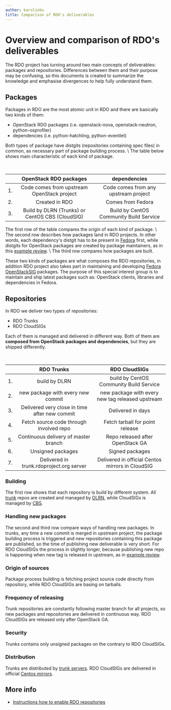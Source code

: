 ```yaml
---
author: karolinku
title: Comparison of RDO's deliverables
---
```


# Overview and comparison of RDO's deliverables

The RDO project has turning around two main concepts of deliverables: packages and repositories. Differences between them and their purpose may be confusing, so this documents is created to summarize the knowledge and emphasise divergences to help fully understand them.

## Packages

Packages in RDO are the most atomic unit in RDO and there are basically two kinds of them:
* OpenStack RDO packages (i.e. openstack-nova, openstack-neutron, python-osprofiler)
* dependencies (i.e. python-hatchling, python-eventlet)

Both types of package have distgits (repositories containing spec files) in common, as necessary part of package building process. \\
The table below shows main characteristic of each kind of package.

&nbsp;
&nbsp;

|| OpenStack RDO packages | dependencies |
| :---: | :---: | :---: |
|1.| Code comes from upstream OpenStack project | Code comes from any upstream project |
|2.| Created in RDO | Comes from Fedora |
|3.| Build by DLRN (Trunks) or CentOS CBS (CloudSIG) | Build by CentOS Community Build Service |

The first row of the table compares the origin of each kind of package. \\
The second row describes how packages land in RDO projects. In other words, each dependency's distgit has to be present in [Fedora](https://src.fedoraproject.org/) first, while distgits for OpenStack packages are created by package maintainers, as in this [example review](https://review.rdoproject.org/r/c/openstack/whitebox-neutron-tempest-plugin-distgit/+/45917). \\
The third row compares how packages are built.

These two kinds of packages are what composes the RDO repositories, in addition RDO project also takes part in maintaining and developing [Fedora OpenStackSIG](https://fedoraproject.org/wiki/SIGs/OpenStack) packages. The purpose of this special interest group is to maintain and ship latest packages such as: OpenStack clients, libraries and dependencies in Fedora.


## Repositories

In RDO we deliver two types of repositories:
* RDO Trunks
* RDO CloudSIGs

Each of them is managed and delivered in different way. Both of them are **composed from OpenStack packages and dependencies**, but they are shipped differently.

&nbsp;
&nbsp;

| | RDO Trunks | RDO CloudSIGs |
| :---: | :---: | :---: |
|1.| build by DLRN | build by CentOS Community Build Service |
|2.| new package with every new commit | new package with every new tag released upstream |
|3.| Delivered very close in time after new commit | Delivered in days |
|4.| Fetch source code through involved repo | Fetch tarball for point release |
|5.| Continuous delivery of master branch | Repo released after OpenStack GA |
|6.| Unsigned packages | Signed packages |
|7.| Delivered in trunk.rdoproject.org server | Delivered in official Centos mirrors in CloudSIG |

### Building
The first row shows that each repository is build by different system. All [trunk](https://trunk.rdoproject.org/) repos are created and managed by [DLRN](https://dlrn.readthedocs.io/en/latest/), while CloudSIGs is managed by [CBS](cbs.centos.org/).

### Handling new packages
The second and third row compare ways of handling new packages. In trunks, any time a new commit is merged in upstream project, the package building process is triggered and new repositories containing this package are published, so the time of publishing new deliverable is very short. For RDO CloudSIGs the process in slightly longer, because publishing new repo is happening when new tag is released in upstream, as in [example review](https://review.rdoproject.org/r/c/openstack/magnum-distgit/+/46543).

### Origin of sources

Package process building is fetching project source code directly from repository, while RDO CloudSIGs are basing on tarballs.

### Frequency of releasing

Trunk repositories are constantly following master branch for all projects, so new packages and repositories are delivered in continuous way. RDO CloudSIGs are released only after OpenStack GA.

### Security
 Trunks contains only unsigned packages on the contrary to RDO CloudSIGs.

### Distribution

Trunks are distributed by [trunk servers](https://trunk.rdoproject.org/). RDO CloudSIGs are delivered in official [Centos mirrors](https://mirror.stream.centos.org/).


## More info

* [Instructions how to enable RDO repositories](https://www.rdoproject.org/what/repos/)
